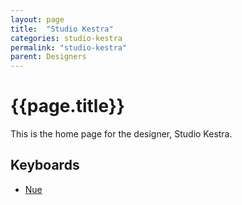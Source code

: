 ```yaml
---
layout: page
title:  "Studio Kestra"
categories: studio-kestra
permalink: "studio-kestra"
parent: Designers
---
```

# {{page.title}}

This is the home page for the designer, Studio Kestra.

## Keyboards

- [Nue](/studio-kestra/nue)
